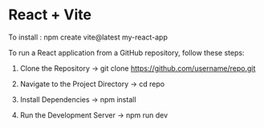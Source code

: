 # React + Vite
To install : npm create vite@latest my-react-app

To run a React application from a GitHub repository, follow these steps:

1. Clone the Repository
-> git clone https://github.com/username/repo.git

2. Navigate to the Project Directory
-> cd repo

3. Install Dependencies
-> npm install

4. Run the Development Server
-> npm run dev
